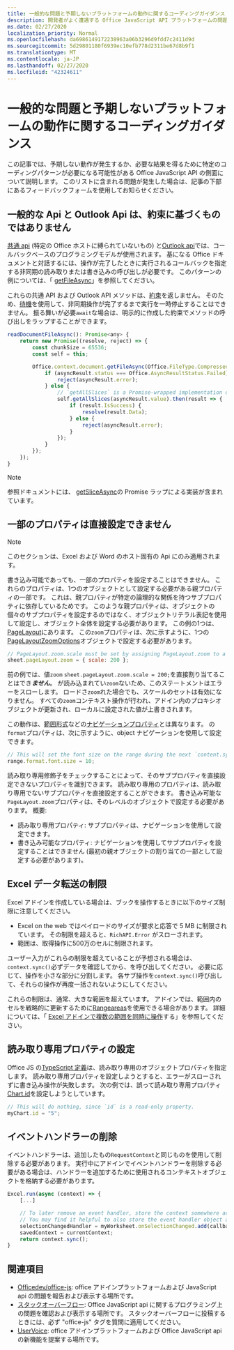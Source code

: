 ```yaml
---
title: 一般的な問題と予期しないプラットフォームの動作に関するコーディングガイダンス
description: 開発者がよく遭遇する Office JavaScript API プラットフォームの問題の一覧です。
ms.date: 02/27/2020
localization_priority: Normal
ms.openlocfilehash: da6986149172238963a06b3296d9fdd7c2411d9d
ms.sourcegitcommit: 5d29801180f6939ec10efb778d2311be67d8b9f1
ms.translationtype: MT
ms.contentlocale: ja-JP
ms.lasthandoff: 02/27/2020
ms.locfileid: "42324611"
---
```

# <a name="coding-guidance-for-common-issues-and-unexpected-platform-behaviors"></a>一般的な問題と予期しないプラットフォームの動作に関するコーディングガイダンス

この記事では、予期しない動作が発生するか、必要な結果を得るために特定のコーディングパターンが必要になる可能性がある Office JavaScript API の側面について説明します。 このリストに含まれる問題が発生した場合は、記事の下部にあるフィードバックフォームを使用してお知らせください。

## <a name="common-apis-and-outlook-apis-are-not-promise-based"></a>一般的な Api と Outlook Api は、約束に基づくものではありません

[共通 api](/javascript/api/office) (特定の Office ホストに縛られていないもの) と[Outlook api](/javascript/api/outlook)では、コールバックベースのプログラミングモデルが使用されます。 基になる Office ドキュメントと対話するには、操作が完了したときに実行されるコールバックを指定する非同期の読み取りまたは書き込みの呼び出しが必要です。 このパターンの例については、「 [getFileAsync](/javascript/api/office/office.document#getfileasync-filetype--options--callback-)」を参照してください。

これらの共通 API および Outlook API メソッドは、[約束](https://developer.mozilla.org/docs/Web/JavaScript/Reference/Global_Objects/Promise)を返しません。 そのため、[待機](https://developer.mozilla.org/docs/Web/JavaScript/Reference/Operators/await)を使用して、非同期操作が完了するまで実行を一時停止することはできません。 振る舞いが必要`await`な場合は、明示的に作成した約束でメソッドの呼び出しをラップすることができます。

```js
readDocumentFileAsync(): Promise<any> {
    return new Promise((resolve, reject) => {
        const chunkSize = 65536;
        const self = this;

        Office.context.document.getFileAsync(Office.FileType.Compressed, { sliceSize: chunkSize }, (asyncResult) => {
            if (asyncResult.status === Office.AsyncResultStatus.Failed) {
                reject(asyncResult.error);
            } else {
                // `getAllSlices` is a Promise-wrapped implementation of File.getSliceAsync.
                self.getAllSlices(asyncResult.value).then(result => {
                    if (result.IsSuccess) {
                        resolve(result.Data);
                    } else {
                        reject(asyncResult.error);
                    }
                });
            }
        });
    });
}
```

> [!NOTE]
> 参照ドキュメントには、 [getSliceAsync](/javascript/api/office/office.file#getsliceasync-sliceindex--callback-)の Promise ラップによる実装が含まれています。

## <a name="some-properties-cannot-be-set-directly"></a>一部のプロパティは直接設定できません

> [!NOTE]
> このセクションは、Excel および Word のホスト固有の Api にのみ適用されます。

書き込み可能であっても、一部のプロパティを設定することはできません。 これらのプロパティは、1つのオブジェクトとして設定する必要がある親プロパティの一部です。 これは、親プロパティが特定の論理的な関係を持つサブプロパティに依存しているためです。 このような親プロパティは、オブジェクトの個々のサブプロパティを設定するのではなく、オブジェクトリテラル表記を使用して設定し、オブジェクト全体を設定する必要があります。 この例の1つは、 [PageLayout](/javascript/api/excel/excel.pagelayout)にあります。 この`zoom`プロパティは、次に示すように、1つの[PageLayoutZoomOptions](/javascript/api/excel/excel.pagelayoutzoomoptions)オブジェクトで設定する必要があります。

```js
// PageLayout.zoom.scale must be set by assigning PageLayout.zoom to a PageLayoutZoomOptions object.
sheet.pageLayout.zoom = { scale: 200 };
```

前の例では、値`zoom` `sheet.pageLayout.zoom.scale = 200;`を直接割り当てることはでき***ません***。 が読み込まれてい`zoom`ないため、このステートメントはエラーをスローします。 ロードさ`zoom`れた場合でも、スケールのセットは有効になりません。 すべての`zoom`コンテキスト操作が行われ、アドイン内のプロキシオブジェクトが更新され、ローカルに設定された値が上書きされます。

この動作は、[範囲形式](/javascript/api/excel/excel.range#format)などの[ナビゲーションプロパティ](../excel/excel-add-ins-advanced-concepts.md#scalar-and-navigation-properties)とは異なります。 の`format`プロパティは、次に示すように、object ナビゲーションを使用して設定できます。

```js
// This will set the font size on the range during the next `content.sync()`.
range.format.font.size = 10;
```

読み取り専用修飾子をチェックすることによって、そのサブプロパティを直接設定できないプロパティを識別できます。 読み取り専用のプロパティは、読み取り専用でないサブプロパティを直接設定することができます。 書き込み可能な`PageLayout.zoom`プロパティは、そのレベルのオブジェクトで設定する必要があります。 概要:

- 読み取り専用プロパティ: サブプロパティは、ナビゲーションを使用して設定できます。
- 書き込み可能なプロパティ: ナビゲーションを使用してサブプロパティを設定することはできません (最初の親オブジェクトの割り当ての一部として設定する必要があります)。

## <a name="excel-data-transfer-limits"></a>Excel データ転送の制限

Excel アドインを作成している場合は、ブックを操作するときに以下のサイズ制限に注意してください。

- Excel on the web ではペイロードのサイズが要求と応答で 5 MB に制限されています。 その制限を超えると、`RichAPI.Error` がスローされます。
- 範囲は、取得操作に500万のセルに制限されます。

ユーザー入力がこれらの制限を超えていることが予想される場合は、 `context.sync()`必ずデータを確認してから、を呼び出してください。 必要に応じて、操作を小さな部分に分割します。 各サブ操作を`context.sync()`呼び出して、それらの操作が再度一括されないようにしてください。

これらの制限は、通常、大きな範囲を超えています。 アドインでは、範囲内のセルを戦略的に更新するために[Rangeareas](/javascript/api/excel/excel.rangeareas)を使用できる場合があります。 詳細については、「 [Excel アドインで複数の範囲を同時に操作](../excel/excel-add-ins-multiple-ranges.md)する」を参照してください。

## <a name="setting-read-only-properties"></a>読み取り専用プロパティの設定

Office JS の[TypeScript 定義](referencing-the-javascript-api-for-office-library-from-its-cdn.md)は、読み取り専用のオブジェクトプロパティを指定します。 読み取り専用プロパティを設定しようとすると、エラーがスローされずに書き込み操作が失敗します。 次の例では、誤って読み取り専用プロパティ[Chart.id](/javascript/api/excel/excel.chart#id)を設定しようとしています。

```js
// This will do nothing, since `id` is a read-only property.
myChart.id = "5";
```

## <a name="removing-event-handlers"></a>イベントハンドラーの削除

イベントハンドラーは、追加したもの`RequestContext`と同じものを使用して削除する必要があります。 実行中にアドインでイベントハンドラーを削除する必要がある場合は、ハンドラーを追加するために使用されるコンテキストオブジェクトを格納する必要があります。

```js
Excel.run(async (context) => {
    [...]

    // To later remove an event handler, store the context somewhere accessible to the handler removal function.
    // You may find it helpful to also store the event handler object and associate it with the context.
    selectionChangedHandler = myWorksheet.onSelectionChanged.add(callback);
    savedContext = currentContext;
    return context.sync();
}
```

## <a name="see-also"></a>関連項目

- [Officedev/office-js](https://github.com/OfficeDev/office-js/issues): office アドインプラットフォームおよび JavaScript api の問題を報告および表示する場所です。
- [スタックオーバーフロー](https://stackoverflow.com/questions/tagged/office-js): Office JavaScript api に関するプログラミング上の問題を確認および表示する場所です。 スタックオーバーフローに投稿するときには、必ず "office-js" タグを質問に適用してください。
- [UserVoice](https://officespdev.uservoice.com/): office アドインプラットフォームおよび Office JavaScript api の新機能を提案する場所です。
